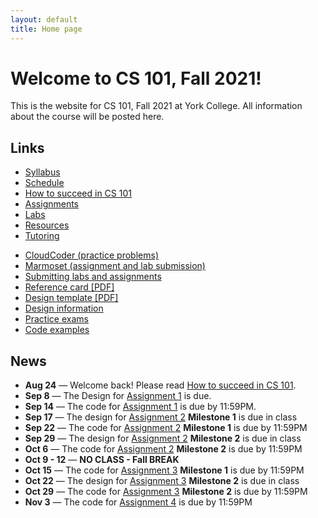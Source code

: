 ```yaml
---
layout: default
title: Home page
---
```


# Welcome to CS 101, Fall 2021!

This is the website for CS 101, Fall 2021 at York College.
All information about the course will be posted here.

## Links

<div class="multicol">
<div>
<ul class="multicol-links">
  <li><a href="syllabus.html">Syllabus</a></li>
  <li><a href="schedule_new.html">Schedule</a></li>
  <li><a href="success.html">How to succeed in CS 101</a></li>
  <li><a href="assign/index.html">Assignments</a></li>
  <li><a href="labs/index.html">Labs</a></li>
  <li><a href="resources.html">Resources</a></li>
  <li><a href="tutoring.html">Tutoring</a></li>
</ul>
</div>
<div>
<ul class="multicol-links">
  <li><a href="https://cs.ycp.edu/cloudcoder">CloudCoder (practice problems)</a></li>
  <li><a href="https://cs.ycp.edu/marmoset">Marmoset (assignment and lab submission)</a></li>
  <li><a href="submitting.html">Submitting labs and assignments</a></li>
  <li><a href="refcard.pdf">Reference card [PDF]</a></li>
  <li><a href="design-template.pdf">Design template [PDF]</a></li>
  <li><a href="design/index.html">Design information</a></li>
  <li><a href="practice/index.html">Practice exams</a></li>
  <li><a href="examples/index.html">Code examples</a></li>
</ul>
</div>
</div>

## News

* **Aug 24** &mdash; Welcome back!  Please read [How to succeed in CS 101](success.html).
* **Sep 8** &mdash; The Design for [Assignment 1](assign/assign01.html) is due.
* **Sep 14** &mdash; The code for [Assignment 1](assign/assign01.html) is due by 11:59PM.
* **Sep 17** &mdash; The design for [Assignment 2](assign/assign02.html) **Milestone 1** is due in class
* **Sep 22** &mdash; The code for [Assignment 2](assign/assign02.html) **Milestone 1** is due by 11:59PM
* **Sep 29** &mdash; The design for [Assignment 2](assign/assign02.html) **Milestone 2** is due in class
* **Oct 6** &mdash; The code for [Assignment 2](assign/assign02.html) **Milestone 2** is due by 11:59PM
* **Oct 9 - 12** &mdash; **NO CLASS - Fall BREAK**
* **Oct 15** &mdash; The code for [Assignment 3](assign/assign03.html) **Milestone 1** is due by 11:59PM
* **Oct 22** &mdash; The design for [Assignment 3](assign/assign03.html) **Milestone 2** is due in class
* **Oct 29** &mdash; The code for [Assignment 3](assign/assign03.html) **Milestone 2** is due by 11:59PM
* **Nov 3** &mdash; The code for [Assignment 4](assign/assign04.html) is due by 11:59PM



<!--
* **Jan 23** &mdash; Welcome back!  Please read [How to succeed in CS 101](success.html) and a description of a [research study](study.html) being conducted this semester.
* **Feb 4** &mdash; The design for [Assignment 1](assign/assign01.html) is due in class
* **Feb 7** &mdash; The code for [Assignment 1](assign/assign01.html) is due by 11:59PM
* **Feb 13** &mdash; The design for [Assignment 2](assign/assign02.html) **Milestone 1** is due in class
* **Feb 18** &mdash; The code for [Assignment 2](assign/assign02.html) **Milestone 1** is due by 11:59PM
* **Feb 20** &mdash; The design for [Assignment 2](assign/assign02.html) **Milestone 2** is due in class
* **Feb 25** &mdash; The code for [Assignment 2](assign/assign02.html) **Milestone 2** is due by 11:59PM
* **Feb 27** &mdash; **EXAM 1**
* **Mar 3, 5** &mdash; **NO CLASS - WINTER BREAK**
* **Mar 17** &mdash; The code for [Assignment 3](assign/assign03.html) **Milestone 1** is due by 11:59PM
* **Mar 19** &mdash; The design for [Assignment 3](assign/assign03.html) **Milestone 2** is due in class
* **Mar 24** &mdash; The code for [Assignment 3](assign/assign03.html) **Milestone 2** is due by 11:59PM
* **Apr 1** &mdash; The code for [Assignment 4](assign/assign04.html) is due by 11:59PM
* **Apr 2** &mdash; **EXAM 2**
* **Apr 9** &mdash; **NO CLASS - SPRING BREAK**
* **Apr 21** &mdash; [Assignment 5](assign/assign05.html) is due by 11:59PM
* **Apr 30** &mdash; The code for [Assignment 6](assign/assign06.html) **Milestone 1** is due by 11:59PM
* **May 7** &mdash; The code for [Assignment 6](assign/assign06.html) **Milestone 2** is due by 11:59PM
* **May 7** &mdash; **EXAM 3**
* **May 12 (102), 14 (101,103) &mdash; FINAL EXAM**
-->

<!-- vim:set wrap: -->
<!-- vim:set linebreak: -->
<!-- vim:set nolist: -->
